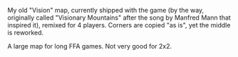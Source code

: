 My old "Vision" map, currently shipped with the game (by the way, originally called "Visionary Mountains" after the song by Manfred Mann that inspired it), remixed for 4 players. Corners are copied "as is", yet the middle is reworked.

A large map for long FFA games. Not very good for 2x2.